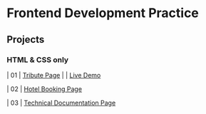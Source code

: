 # Frontend Development Practice 
<h2>Projects </h2>

<h3> HTML & CSS only </h3>
                                                                   
| 01  | [Tribute Page](https://github.com/OAAK125/TributePage.git) |  | [Live Demo](https://oaak125.github.io/TributePage/)

| 02  | [Hotel Booking Page](https://github.com/OAAK125/FrontendPractice/tree/main/Hotel%20Booking%20Form)

| 03  | [Technical Documentation Page](https://github.com/OAAK125/FrontendPractice/tree/main/Documentation%20Page)

